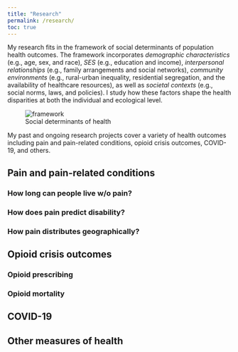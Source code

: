 ```yaml
---
title: "Research"
permalink: /research/
toc: true
---
```


My research fits in the framework of social determinants of population health outcomes. The framework incorporates *demographic characteristics* (e.g., age, sex, and race), *SES* (e.g., education and income), *interpersonal relationships* (e.g., family arrangements and social networks), *community environments* (e.g., rural-urban inequality, residential segregation, and the availability of healthcare resources), as well as *societal contexts* (e.g., social norms, laws, and policies). I study how these factors shape the health disparities at both the individual and ecological level.

<figure>
  <img src="{{ '/assets/images/framework.png' | relative_url }}" alt="framework">
  <figcaption>Social determinants of health</figcaption>
</figure>

My past and ongoing research projects cover a variety of health outcomes including pain and pain-related conditions, opioid crisis outcomes, COVID-19, and others. 

## Pain and pain-related conditions

### How long can people live w/o pain?

### How does pain predict disability?

### How pain distributes geographically?

## Opioid crisis outcomes

### Opioid prescribing

### Opioid mortality

## COVID-19

## Other measures of health

